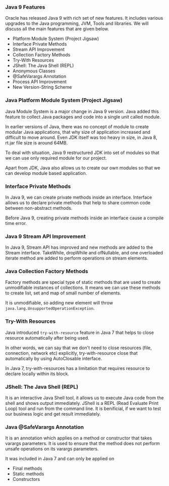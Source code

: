 ### Java 9 Features
Oracle has released Java 9 with rich set of new features. It includes various upgrades to the Java programming, JVM, Tools and libraries. We will discuss all the main features that are given below.
* Platform Module System (Project Jigsaw)
* Interface Private Methods
* Stream API Improvement
* Collection Factory Methods
* Try-With Resources
* JShell: The Java Shell (REPL)
* Anonymous Classes
* @SafeVarargs Annotation
* Process API Improvement
* New Version-String Scheme

### Java Platform Module System (Project Jigsaw)
Java Module System is a major change in Java 9 version. Java added this feature to collect Java packages and code into a single unit called module.

In earlier versions of Java, there was no concept of module to create modular Java applications, that why size of application increased and difficult to move around. Even JDK itself was too heavy in size, in Java 8, rt.jar file size is around 64MB.

To deal with situation, Java 9 restructured JDK into set of modules so that we can use only required module for our project.

Apart from JDK, Java also allows us to create our own modules so that we can develop module based application.

### Interface Private Methods
In Java 9, we can create private methods inside an interface. Interface allows us to declare private methods that help to share common code between non-abstract methods.

Before Java 9, creating private methods inside an interface cause a compile time error.

### Java 9 Stream API Improvement
In Java 9, Stream API has improved and new methods are added to the Stream interface. TakeWhile, dropWhile and ofNullable, and one overloaded iterate method are added to perform operations on stream elements.

### Java Collection Factory Methods
Factory methods are special type of static methods that are used to create unmodifiable instances of collections. It means we can use these methods to create list, set and map of small number of elements.

It is unmodifiable, so adding new element will throw `java.lang.UnsupportedOperationException`.

### Try-With Resources
Java introduced `try-with-resource` feature in Java 7 that helps to close resource automatically after being used.

In other words, we can say that we don't need to close resources (file, connection, network etc) explicitly, try-with-resource close that automatically by using AutoClosable interface.

In Java 7, try-with-resources has a limitation that requires resource to declare locally within its block.

### JShell: The Java Shell (REPL)
It is an interactive Java Shell tool, it allows us to execute Java code from the shell and shows output immediately. JShell is a REPL (Read Evaluate Print Loop) tool and run from the command line. It is benificial, if we want to test our business logic and get result immediately.

### Java @SafeVarargs Annotation
It is an annotation which applies on a method or constructor that takes varargs parameters. It is used to ensure that the method does not perform unsafe operations on its varargs parameters.

It was included in Java 7 and can only be applied on
* Final methods
* Static methods
* Constructors
























